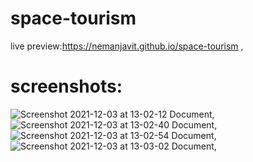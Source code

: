 # space-tourism

live preview:https://nemanjavit.github.io/space-tourism ,

# screenshots:

![Screenshot 2021-12-03 at 13-02-12 Document](https://user-images.githubusercontent.com/56551956/144658953-01b6fac5-dcbc-4405-a4e8-86965cfe64a1.png),
![Screenshot 2021-12-03 at 13-02-40 Document](https://user-images.githubusercontent.com/56551956/144659062-26bfe197-ad94-4aae-ae9c-03c098c764d6.png),
![Screenshot 2021-12-03 at 13-02-54 Document](https://user-images.githubusercontent.com/56551956/144659133-61cee5c8-56f4-44fd-9eba-673cd32edc75.png),
![Screenshot 2021-12-03 at 13-03-02 Document](https://user-images.githubusercontent.com/56551956/144659192-c34250c0-8cb3-4a2a-bddd-48feb4a0c643.png),
